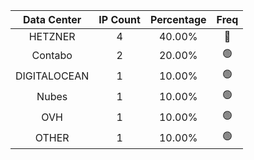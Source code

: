 | Data Center | IP Count | Percentage | Freq |
|:------------:|:--------:|:-----------:|:-----:|
| HETZNER | 4 | 40.00% | 🔴 |
| Contabo | 2 | 20.00% | 🟢 |
| DIGITALOCEAN | 1 | 10.00% | 🟢 |
| Nubes | 1 | 10.00% | 🟢 |
| OVH | 1 | 10.00% | 🟢 |
| OTHER | 1 | 10.00% | 🟢 |